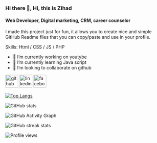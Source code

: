 ### Hi there 👋, Hi, this is Zihad
#### Web Developer, Digital marketing, CRM, career counselor


I made this project just for fun, it allows you to create nice and simple GitHub Readme files that you can copy/paste and use in your profile.

Skills: Html / CSS / JS / PHP 

- 🔭 I’m currently working on youtybe 
- 🌱 I’m currently learning Java script 
- 👯 I’m looking to collaborate on github 


[<img src='https://cdn.jsdelivr.net/npm/simple-icons@3.0.1/icons/github.svg' alt='github' height='40'>](https://github.com/https://github.com/zhd77)  [<img src='https://cdn.jsdelivr.net/npm/simple-icons@3.0.1/icons/linkedin.svg' alt='linkedin' height='40'>](https://www.linkedin.com/in/https://www.linkedin.com/in/zihad-zakaria-169997159//)  [<img src='https://cdn.jsdelivr.net/npm/simple-icons@3.0.1/icons/facebook.svg' alt='facebook' height='40'>](https://www.facebook.com/https://www.facebook.com/kobizhd)  

[![Top Langs](https://github-readme-stats.vercel.app/api/top-langs/?username=https://github.com/zhd77)](https://github.com/anuraghazra/github-readme-stats)

![GitHub stats](https://github-readme-stats.vercel.app/api?username=https://github.com/zhd77&show_icons=true)  

![GitHub Activity Graph](https://activity-graph.herokuapp.com/graph?username=https://github.com/zhd77)  

![GitHub streak stats](https://streak-stats.demolab.com/?user=https://github.com/zhd77)  

![Profile views](https://gpvc.arturio.dev/https://github.com/zhd77)  
